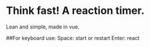 # Think fast! A reaction timer.

Lean and simple, made in vue.

##For keyboard use:
Space: start or restart
Enter: react
